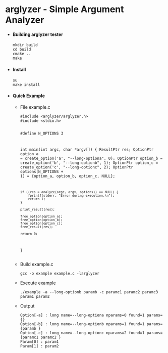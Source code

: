 <h1>arglyzer - Simple Argument Analyzer</h1>

<ul>
<li><h4>Building arglyzer tester</h4>
<pre><code>mkdir build
cd build
cmake ..
make
</code></pre></li>
<li><h4>Install</h4>
<pre><code>su
make install
</code></pre></li>
<li><h4>Quick Example</h4>
<ul><li>File example.c
<pre><code>#include &ltarglyzer/arglyzer.h&gt
#include &ltstdio.h&gt

#define N_OPTIONS 3

int main(int argc, char *argv[])
{
    ResultPtr res;
    OptionPtr option_a = create_option('a', "--long-optiona", 0);
    OptionPtr option_b = create_option('b', "--long-optionb", 1);
    OptionPtr option_c = create_option('c', "--long-optionc", 2);
    OptionPtr options[N_OPTIONS + 1] = {option_a, option_b, option_c, NULL};

    if ((res = analyze(argc, argv, options)) == NULL) {
        fprintf(stderr, "Error during execution.\n");
        return 1;
    }

    print_result(res);

    free_option(option_a);
    free_option(option_b);
    free_option(option_c);
    free_result(res);

    return 0;
}
</code></pre></li>
<li>Build example.c
<pre><code>gcc -o example example.c -larglyzer</pre></code></li>

<li>Execute example
<pre><code>./example -a --long-optionb paramb -c paramc1 paramc2 paramc3 param1 param2</code></pre></li>

<li>Output
<pre><code>Option[-a] : long name=--long-optiona nparams=0 found=1 params={}
Option[-b] : long name=--long-optionb nparams=1 found=1 params={paramb }
Option[-c] : long name=--long-optionc nparams=2 found=1 params={paramc1 paramc2 }
Param[0] : param1
Param[1] : param2</code></pre></li></ul></li></ul>
